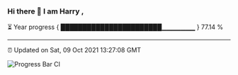 ### Hi there 👋 I am Harry , 

⏳ Year progress { ███████████████████████▁▁▁▁▁▁▁ } 77.14 %

---

⏰ Updated on Sat, 09 Oct 2021 13:27:08 GMT

![Progress Bar CI](https://github.com/duykhang68/duykhang68/workflows/Progress%20Bar%20CI/badge.svg)
